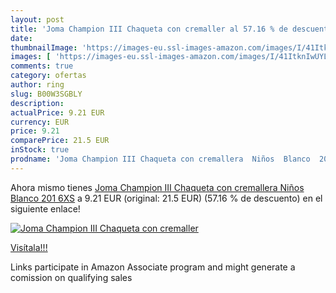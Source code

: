 ```yaml
---
layout: post
title: 'Joma Champion III Chaqueta con cremaller al 57.16 % de descuento'
date: 
thumbnailImage: 'https://images-eu.ssl-images-amazon.com/images/I/41ItknIwUYL._SL200_.jpg'
images: [ 'https://images-eu.ssl-images-amazon.com/images/I/41ItknIwUYL._SL200_.jpg' ]
comments: true
category: ofertas
author: ring
slug: B00W3SGBLY
description:
actualPrice: 9.21 EUR
currency: EUR
price: 9.21
comparePrice: 21.5 EUR
inStock: true
prodname: 'Joma Champion III Chaqueta con cremallera  Niños  Blanco  201   6XS'
---
```


Ahora mismo tienes [Joma Champion III Chaqueta con cremallera  Niños  Blanco  201   6XS](https://www.amazon.es/dp/B00W3SGBLY/?tag=tolees-21) a 9.21 EUR (original: 21.5 EUR) (57.16 %  de descuento) en el siguiente enlace!

[![Joma Champion III Chaqueta con cremaller](https://images-eu.ssl-images-amazon.com/images/I/41ItknIwUYL._SL200_.jpg)](https://www.amazon.es/dp/B00W3SGBLY/?tag=tolees-21)

[Visítala!!!](https://www.amazon.es/dp/B00W3SGBLY/?tag=tolees-21)

Links participate in Amazon Associate program and might generate a comission on qualifying sales
